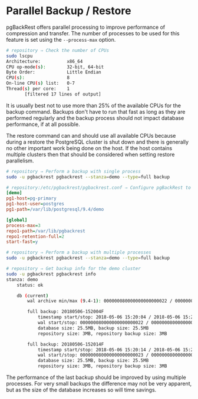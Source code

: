 # Parallel Backup / Restore

pgBackRest offers parallel processing to improve performance of compression and transfer. The number of processes to be used for this feature is set using the `--process-max` option.

```bash
# repository ⇒ Check the number of CPUs
sudo lscpu
Architecture:          x86_64
CPU op-mode(s):        32-bit, 64-bit
Byte Order:            Little Endian
CPU(s):                8
On-line CPU(s) list:   0-7
Thread(s) per core:    1
       [filtered 17 lines of output]
```

It is usually best not to use more than 25% of the available CPUs for the backup command. Backups don't have to run that fast as long as they are performed regularly and the backup process should not impact database performance, if at all possible.

The restore command can and should use all available CPUs because during a restore the PostgreSQL cluster is shut down and there is generally no other important work being done on the host. If the host contains multiple clusters then that should be considered when setting restore parallelism.

```bash
# repository ⇒ Perform a backup with single process
sudo -u pgbackrest pgbackrest --stanza=demo --type=full backup
```

```ini
# repository:/etc/pgbackrest/pgbackrest.conf ⇒ Configure pgBackRest to use multiple backup processes
[demo]
pg1-host=pg-primary
pg1-host-user=postgres
pg1-path=/var/lib/postgresql/9.4/demo

[global]
process-max=3
repo1-path=/var/lib/pgbackrest
repo1-retention-full=2
start-fast=y
```

```bash
# repository ⇒ Perform a backup with multiple processes
sudo -u pgbackrest pgbackrest --stanza=demo --type=full backup
```

```bash
# repository ⇒ Get backup info for the demo cluster
sudo -u pgbackrest pgbackrest info
stanza: demo
    status: ok

    db (current)
        wal archive min/max (9.4-1): 000000080000000000000022 / 000000080000000000000023

        full backup: 20180506-152004F
            timestamp start/stop: 2018-05-06 15:20:04 / 2018-05-06 15:20:13
            wal start/stop: 000000080000000000000022 / 000000080000000000000022
            database size: 25.5MB, backup size: 25.5MB
            repository size: 3MB, repository backup size: 3MB

        full backup: 20180506-152014F
            timestamp start/stop: 2018-05-06 15:20:14 / 2018-05-06 15:20:19
            wal start/stop: 000000080000000000000023 / 000000080000000000000023
            database size: 25.5MB, backup size: 25.5MB
            repository size: 3MB, repository backup size: 3MB
```

The performance of the last backup should be improved by using multiple processes. For very small backups the difference may not be very apparent, but as the size of the database increases so will time savings.
